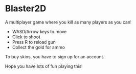 # Blaster2D
A multiplayer game where you kill as many players as you can!

- WASD/Arrow keys to move
- Click to shoot
- Press R to reload gun
- Collect the gold for ammo

To buy skins, you have to sign up for an account.

Hope you have lots of fun playing this!